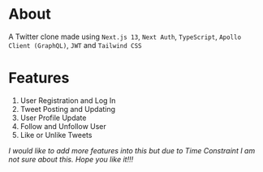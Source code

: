 # About
A Twitter clone made using `Next.js 13`, `Next Auth`, `TypeScript`, `Apollo Client (GraphQL)`, `JWT` and `Tailwind CSS`

# Features
1. User Registration and Log In
2. Tweet Posting and Updating
3. User Profile Update
4. Follow and Unfollow User
5. Like or Unlike Tweets

*I would like to add more features into this but due to Time Constraint I am not sure about this.
Hope you like it!!!*

